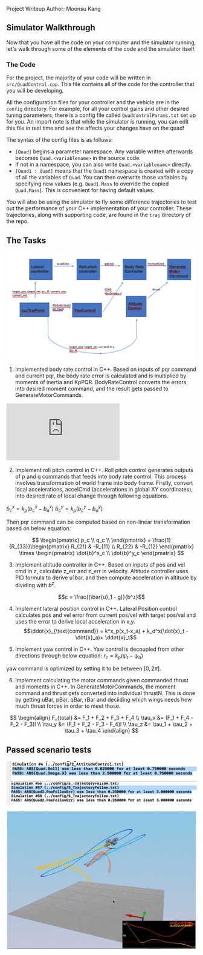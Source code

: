 
Project Writeup 
Author: Moonsu Kang

[image1]: ./img1.png
[image2]: ./img2.png
[image3]: ./img3.png


## Simulator Walkthrough ##

Now that you have all the code on your computer and the simulator running, let's walk through some of the elements of the code and the simulator itself.

### The Code ###

For the project, the majority of your code will be written in `src/QuadControl.cpp`.  This file contains all of the code for the controller that you will be developing.

All the configuration files for your controller and the vehicle are in the `config` directory.  For example, for all your control gains and other desired tuning parameters, there is a config file called `QuadControlParams.txt` set up for you.  An import note is that while the simulator is running, you can edit this file in real time and see the affects your changes have on the quad!

The syntax of the config files is as follows:

 - `[Quad]` begins a parameter namespace.  Any variable written afterwards becomes `Quad.<variablename>` in the source code.
 - If not in a namespace, you can also write `Quad.<variablename>` directly.
 - `[Quad1 : Quad]` means that the `Quad1` namespace is created with a copy of all the variables of `Quad`.  You can then overwrite those variables by specifying new values (e.g. `Quad1.Mass` to override the copied `Quad.Mass`).  This is convenient for having default values.

You will also be using the simulator to fly some difference trajectories to test out the performance of your C++ implementation of your controller. These trajectories, along with supporting code, are found in the `traj` directory of the repo.


## The Tasks ##

![alt text][image1]

1. Implemented body rate control in C++.
Based on inputs of pqr command and current pqr, the body rate error is calculated and is multiplied by moments of inertia and KpPQR.
BodyRateControl converts the errors into desired moment command, and the result gets passed to GenerateMotorCommands.

![eq1](http://latex.codecogs.com/gif.latex?%24%24%20%5Cbegin%7Balign%7D%20%5Cbar%7Bu%7D_p%20%26%3D%20k_%7Bp-p%7D%20*%20p_%7B%5Ctext%7Berror%7D%7D%20%5C%5C%20%5Cbar%7Bu%7D_q%20%26%3D%20k_%7Bp-q%7D%20*%20q_%7B%5Ctext%7Berror%7D%7D%20%5C%5C%20%5Cbar%7Bu%7D_r%20%26%3D%20k_%7Bp-r%7D%20*%20r_%7B%5Ctext%7Berror%7D%7D%20%5Cend%7Balign%7D%20%24%24) 

2. Implement roll pitch control in C++.
Roll pitch control generates outputs of p and q commands that feeds into body rate control. This process involves transformation of world frame into body frame. 
Firstly, convert local accelerations, accelCmd (accelerations in global XY coordinates), into desired rate of local change through following equations.

$\dot{b}^x_c  = k_p(b^x_c - b^x_a)$
$\dot{b}^y_c  = k_p(b^y_c - b^y_a)$

Then pqr command can be computed based on non-linear transformation based on below equation.

$$
\begin{pmatrix} p_c \\ q_c \\ \end{pmatrix}  = \frac{1}{R_{33}}\begin{pmatrix} R_{21} & -R_{11} \\ R_{22} & -R_{12} \end{pmatrix} \times \begin{pmatrix} \dot{b}^x_c \\ \dot{b}^y_c  \end{pmatrix} 
$$

3. Implement altitude controller in C++.
Based on inputs of pos and vel cmd in z, calculate z_err and z_err in velocity. Altitude controller uses PID formula to derive u1bar, and then compute acceleration in altitude by dividing with $b^z$. 

$$c = \frac{(\bar{u}_1 - g)}{b^z}$$


4. Implement lateral position control in C++.
Lateral Position control calculates pos and vel error from current pos/vel with target pos/val and uses the error to derive local acceleration in x,y.
$$\ddot{x}_{\text{command}} =  k^x_p(x_t-x_a) + k_d^x(\dot{x}_t - \dot{x}_a)+ \ddot{x}_t$$


5. Implement yaw control in C++.
Yaw control is decoupled from other directions through below equation:
$r_c = k_p (\psi_t - \psi_a)$

yaw command is optimized by setting it to be between $[0, 2\pi]$.

6. Implement calculating the motor commands given commanded thrust and moments in C++.
In GenerateMotorCommands, the moment command and thrust gets converted into individual thrustN.
This is done by getting uBar, pBar, qBar, rBar and deciiding which wings needs how much thrust forces in order to meet those.

$$
\begin{align}
F_{total} &= F_1 + F_2 + F_3 + F_4 \\
\tau_x &= (F_1 + F_4 - F_2 - F_3)l \\
\tau_y &= (F_1 + F_2 - F_3 - F_4)l \\
\tau_z &= \tau_1 + \tau_2 + \tau_3 + \tau_4
\end{align}
$$

## Passed scenario tests ## 

![alt text][image2]
![alt text][image3]


<p align="center">
<img src="./scenario5.gif" width="500"/>
</p>

